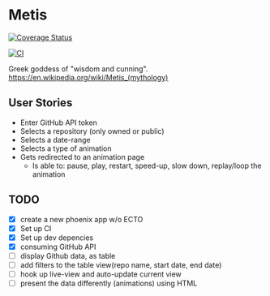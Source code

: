 # Metis

[![Coverage Status](https://coveralls.io/repos/github/susanwalker/metis/badge.svg?branch=main)](https://coveralls.io/github/susanwalker/metis?branch=main)

[![CI](https://github.com/susanwalker/metis/actions/workflows/ci.yml/badge.svg)](https://github.com/susanwalker/metis/actions/workflows/ci.yml)

Greek goddess of "wisdom and cunning".
https://en.wikipedia.org/wiki/Metis_(mythology)

## User Stories

* Enter GitHub API token
* Selects a repository (only owned or public)
* Selects a date-range
* Selects a type of animation
* Gets redirected to an animation page
  * Is able to: pause, play, restart, speed-up, slow down, replay/loop the animation

## TODO

* [X] create a new phoenix app w/o ECTO
* [X] Set up CI
* [X] Set up dev depencies
* [X] consuming GitHub API
* [ ] display Github data, as table
* [ ] add filters to the table view(repo name, start date, end date)
* [ ] hook up live-view and auto-update current view
* [ ] present the data differently (animations) using HTML
